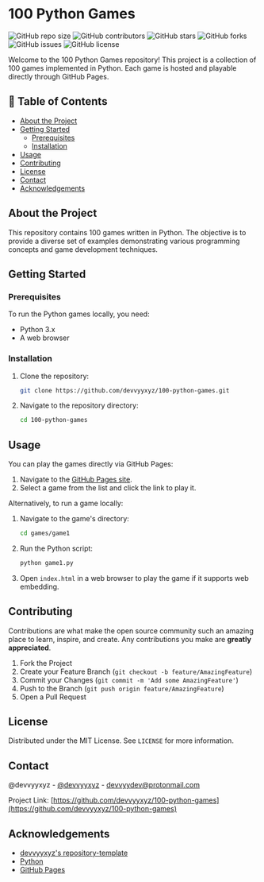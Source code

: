 # 100 Python Games

![GitHub repo size](https://img.shields.io/github/repo-size/devvyyxyz/100-python-games)
![GitHub contributors](https://img.shields.io/github/contributors/devvyyxyz/100-python-games)
![GitHub stars](https://img.shields.io/github/stars/devvyyxyz/100-python-games?style=social)
![GitHub forks](https://img.shields.io/github/forks/devvyyxyz/100-python-games?style=social)
![GitHub issues](https://img.shields.io/github/issues/devvyyxyz/100-python-games)
![GitHub license](https://img.shields.io/github/license/devvyyxyz/100-python-games)

Welcome to the 100 Python Games repository! This project is a collection of 100 games implemented in Python. Each game is hosted and playable directly through GitHub Pages.

## 📂 Table of Contents

- [About the Project](#about-the-project)
- [Getting Started](#getting-started)
  - [Prerequisites](#prerequisites)
  - [Installation](#installation)
- [Usage](#usage)
- [Contributing](#contributing)
- [License](#license)
- [Contact](#contact)
- [Acknowledgements](#acknowledgements)

## About the Project

This repository contains 100 games written in Python. The objective is to provide a diverse set of examples demonstrating various programming concepts and game development techniques.

## Getting Started

### Prerequisites

To run the Python games locally, you need:

- Python 3.x
- A web browser

### Installation

1. Clone the repository:
   ```sh
   git clone https://github.com/devvyyxyz/100-python-games.git
   ```
2. Navigate to the repository directory:
   ```sh
   cd 100-python-games
   ```

## Usage

You can play the games directly via GitHub Pages:

1. Navigate to the [GitHub Pages site](https://devvyyxyz.github.io/100-python-games/).
2. Select a game from the list and click the link to play it.

Alternatively, to run a game locally:

1. Navigate to the game's directory:
   ```sh
   cd games/game1
   ```
2. Run the Python script:
   ```sh
   python game1.py
   ```
3. Open `index.html` in a web browser to play the game if it supports web embedding.

## Contributing

Contributions are what make the open source community such an amazing place to learn, inspire, and create. Any contributions you make are **greatly appreciated**.

1. Fork the Project
2. Create your Feature Branch (`git checkout -b feature/AmazingFeature`)
3. Commit your Changes (`git commit -m 'Add some AmazingFeature'`)
4. Push to the Branch (`git push origin feature/AmazingFeature`)
5. Open a Pull Request

## License

Distributed under the MIT License. See `LICENSE` for more information.

## Contact

@devvyyxyz - [@devvyyxyz](https://twitter.com/devvyyxyz) - devvyydev@protonmail.com

Project Link: [https://github.com/devvyyxyz/100-python-games](https://github.com/devvyyxyz/100-python-games)

## Acknowledgements

- [devvyyxyz's repository-template](https://github.com/devvyyxyz/repository-template)
- [Python](https://www.python.org/)
- [GitHub Pages](https://pages.github.com/)
